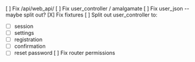 [ ] Fix /api/web_api/
[ ] Fix user_controller / amalgamate
[ ] Fix user_json -- maybe split out?
[X] Fix fixtures
[ ] Split out user_controller to:
  - [ ] session
  - [ ] settings
  - [ ] registration
  - [ ] confirmation
  - [ ] reset password
[ ] Fix router permissions

